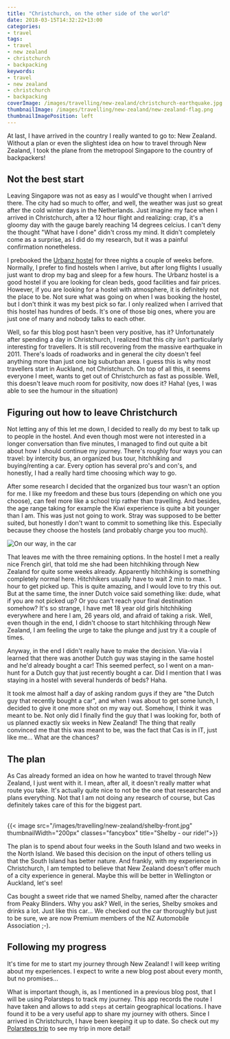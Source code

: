 ```yaml
---
title: "Christchurch, on the other side of the world"
date: 2018-03-15T14:32:22+13:00
categories:
- travel
tags:
- travel
- new zealand
- christchurch
- backpacking
keywords:
- travel
- new zealand
- christchurch
- backpacking
coverImage: /images/travelling/new-zealand/christchurch-earthquake.jpg
thumbnailImage: /images/travelling/new-zealand/new-zealand-flag.png
thumbnailImagePosition: left
---
```


At last, I have arrived in the country I really wanted to go to: New Zealand. Without a plan or even the slightest idea on how to travel through New Zealand, I took the plane from the metropool Singapore to the country of backpackers!  

<!--more-->

## Not the best start

Leaving Singapore was not as easy as I would've thought when I arrived there. The city had so much to offer, and well, the weather was just so great after the cold winter days in the Netherlands. Just imagine my face when I arrived in Christchurch, after a 12 hour flight and realizing: crap, it's a gloomy day with the gauge barely reaching 14 degrees celcius. I can't deny the thought "What have I done" didn't cross my mind. It didn't completely come as a surprise, as I did do my research, but it was a painful confirmation nonetheless.

I prebooked the [Urbanz hostel](https://www.hostelworld.com/hosteldetails.php/Urbanz-Christchurch/Christchurch/274618) for three nights a couple of weeks before.  Normally, I prefer to find hostels when I arrive, but after long flights I usually just want to drop my bag and sleep for a few hours. The Urbanz hostel is a good hostel if you are looking for clean beds, good facilities and fair prices. However, if you are looking for a hostel with atmosphere, it is definitely not the place to be. Not sure what was going on when I was booking the hostel, but I don't think it was my best pick so far. I only realized when I arrived that this hostel has hundres of beds. It's one of those big ones, where you are just one of many and nobody talks to each other.

Well, so far this blog post hasn't been very positive, has it? Unfortunately after spending a day in Christchurch, I realized that this city isn't particularly interesting for travellers. It is still recovering from the massive earthquake in 2011. There's loads of roadworks and in general the city doesn't feel anything more than just one big suburban area. I guess this is why most travellers start in Auckland, not Christchurch. On top of all this, it seems everyone I meet, wants to get out of Christchurch as fast as possible. Well, this doesn't leave much room for positivity, now does it? Haha! (yes, I was able to see the humour in the situation)

## Figuring out how to leave Christchurch

Not letting any of this let me down, I decided to really do my best to talk up to people in the hostel. And even though most were not interested in a longer conversation than five minutes, I managed to find out quite a bit about how I should continue my journey. There's roughly four ways you can travel: by intercity bus, an organized bus tour, hitchhiking and buying/renting a car. Every option has several pro's and con's, and honestly, I had a really hard time choosing which way to go. 

After some research I decided that the organized bus tour wasn't an option for me. I like my freedom and these bus tours (depending on which one you choose), can feel more like a school trip rather than travelling. And besides, the age range taking for example the Kiwi experience is quite a bit younger than I am. This was just not going to work. Stray was supposed to be better suited, but honestly I don't want to commit to something like this. Especially because they choose the hostels (and probably charge you too much).


![On our way, in the car](/images/travelling/new-zealand/christchurch-on-our-way.jpg)

That leaves me with the three remaining options. In the hostel I met a really nice French girl, that told me she had been hitchhiking through New Zealand for quite some weeks already. Apparently hitchhiking is something completely normal here. Hitchhikers usually have to wait 2 min to max. 1 hour to get picked up. This is quite amazing, and I would love to try this out. But at the same time, the inner Dutch voice said something like: dude, what if you are not picked up? Or you can't reach your final destination somehow? It's so strange, I have met 18 year old girls hitchhiking everywhere and here I am, 26 years old, and afraid of taking a risk. Well, even though in the end, I didn't choose to start hitchhiking through New Zealand, I am feeling the urge to take the plunge and just try it a couple of times.

Anyway, in the end I didn't really have to make the decision. Via-via I learned that there was another Dutch guy was staying in the same hostel and he'd already bought a car! This seemed perfect, so I went on a man-hunt for a Dutch guy that just recently bought a car. Did I mention that I was staying in a hostel with several hunderds of beds? Haha.

It took me almost half a day of asking random guys if they are "the Dutch guy that recently bought a car", and when I was about to get some lunch, I decided to give it one more shot on my way out. Somehow, I think it was meant to be. Not only did I finally find the guy that I was looking for, both of us planned exactly six weeks in New Zealand! The thing that really convinced me that this was meant to be, was the fact that Cas is in IT, just like me... What are the chances?

## The plan

As Cas already formed an idea on how he wanted to travel through New Zealand, I just went with it. I mean, after all, it doesn't really matter what route you take. It's actually quite nice to not be the one that researches and plans everything. Not that I am not doing any research of course, but Cas definitely takes care of this for the biggest part.
<br /><br />

{{< image src="/images/travelling/new-zealand/shelby-front.jpg" thumbnailWidth="200px" classes="fancybox" title="Shelby - our ride!">}}

The plan is to spend about four weeks in the South Island and two weeks in the North Island. We based this decision on the input of others telling us that the South Island has better nature. And frankly, with my experience in Christchurch, I am tempted to believe that New Zealand doesn't offer much of a city experience in general. Maybe this will be better in Wellington or Auckland, let's see!

Cas bought a sweet ride that we named Shelby, named after the character from Peaky Blinders. Why you ask? Well, in the series, Shelby smokes and drinks a lot. Just like this car... We checked out the car thoroughly but just to be sure, we are now Premium members of the NZ Automobile Association ;-).

## Following my progress

It's time for me to start my journey through New Zealand! I will keep writing about my experiences. I expect to write a new blog post about every month, but no promises...

What is important though, is, as I mentioned in a previous blog post, that I will be using Polarsteps to track my journey. This app records the route I have taken and allows to add `steps` at certain geographical locations. I have found it to be a very useful app to share my journey with others. Since I arrived in Christchurch, I have been keeping it up to date. So check out my [Polarsteps trip](https://www.polarsteps.com/luminosity/503421-backpacking-oceania-and-south-east-asia) to see my trip in more detail!

